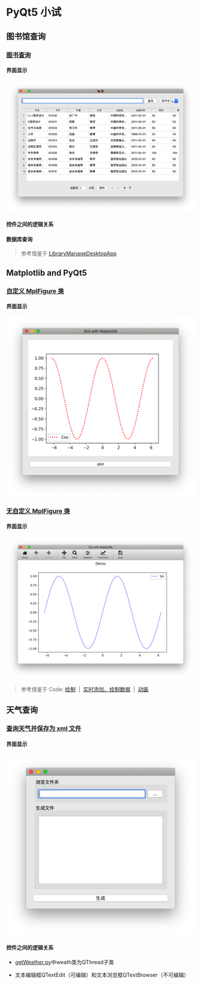 # PyQt5 小试  

## 图书馆查询
### [图书查询](https://github.com/fhhan/qt/blob/master/QBook.py)  

#### 界面显示  

![图片](https://github.com/fhhan/qt/blob/master/fig/WindowView.png)  

#### 控件之间的逻辑关系  

#### 数据库查询  

> 参考借鉴于 [LibraryManageDesktopApp](https://github.com/ycdxsb/LibraryManageDesktopApp)

## Matplotlib and PyQt5
### [自定义 MplFigure 类](https://github.com/fhhan/qt/blob/master/Matplotlib_MplCanvas.py)  

#### 界面显示  

![图片2](https://github.com/fhhan/qt/blob/master/fig/Canvas1.png)

### [无自定义 MplFigure 类](https://github.com/fhhan/qt/blob/master/Matplotlib_qt.py)  

#### 界面显示  

![图片](https://github.com/fhhan/qt/blob/master/fig/Canvas3.png)

> 参考借鉴于 Code:
>[绘制](matplotlib_with_pyqt.py) &nbsp;|&nbsp; [实时添加、绘制数据](Animation_matplotlib_1.py) &nbsp;|&nbsp; [动画](Animation_matplotlib_2.py)

## 天气查询
### [查询天气并保存为 xml 文件](setWeather.py)  

#### 界面显示  

![图片](fig/weather.jpg)  

#### 控件之间的逻辑关系  

- [getWeather.py](getWeather.py)中weath类为QThread子类  

- 文本编辑框QTextEdit（可编辑）和文本浏览框QTextBrowser（不可编辑）
